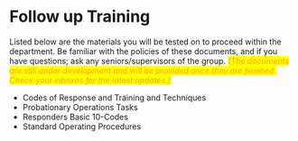 # Follow up Training

Listed below are the materials you will be tested on to proceed within the department. Be familiar with the policies of these documents, and if you have questions; ask any seniors/supervisors of the group. _<mark style="color:orange;">(The documents are still under development and will be provided once they are finished. Check your inboxes for the latest updates.)</mark>_

* Codes of Response and Training and Techniques
* Probationary Operations Tasks
* Responders Basic 10-Codes
* Standard Operating Procedures
